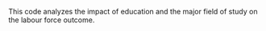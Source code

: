 This code analyzes the impact of education and the major field of study on the labour force outcome. 

